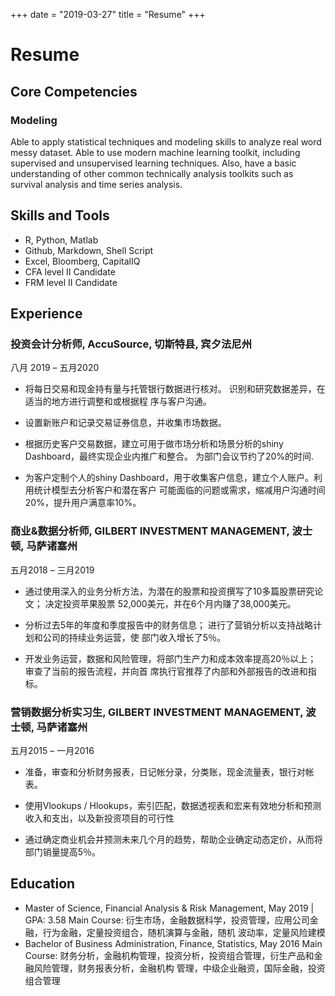 +++
date = "2019-03-27"
title = "Resume"
+++

# Resume

## Core Competencies

### Modeling

Able to apply statistical techniques and modeling skills to analyze real word messy dataset. Able to use modern machine learning toolkit, including supervised and unsupervised learning techniques. Also, have a basic understanding of other common technically analysis toolkits such as survival analysis and time series analysis. 

## Skills and Tools

- R, Python, Matlab
- Github, Markdown, Shell Script
- Excel, Bloomberg, CapitalIQ
- CFA level II Candidate
- FRM level II Candidate

## Experience

### 投资会计分析师, AccuSource, 切斯特县, 宾夕法尼州

八月 2019 – 五月2020

- 将每日交易和现金持有量与托管银行数据进行核对。 识别和研究数据差异，在适当的地方进行调整和或根据程 序与客户沟通。

- 设置新账户和记录交易证券信息，并收集市场数据。

- 根据历史客户交易数据，建立可用于做市场分析和场景分析的shiny Dashboard，最终实现企业内推广和整合。 为部门会议节约了20%的时间.

- 为客户定制个人的shiny Dashboard，用于收集客户信息，建立个人账户。利用统计模型去分析客户和潜在客户 可能面临的问题或需求，缩减用户沟通时间20%，提升用户满意率10%。

### 商业&数据分析师, GILBERT INVESTMENT MANAGEMENT,  波士顿, 马萨诸塞州

五月2018 – 三月2019

- 通过使用深入的业务分析方法，为潜在的股票和投资撰写了10多篇股票研究论文； 决定投资苹果股票 52,000美元，并在6个月内赚了38,000美元。

- 分析过去5年的年度和季度报告中的财务信息； 进行了营销分析以支持战略计划和公司的持续业务运营，使 部门收入增长了5％。

- 开发业务运营，数据和风险管理，将部门生产力和成本效率提高20％以上； 审查了当前的报告流程，并向首 席执行官推荐了内部和外部报告的改进和指标。

### 营销数据分析实习生, GILBERT INVESTMENT MANAGEMENT,  波士顿, 马萨诸塞州

五月2015 – 一月2016

- 准备，审查和分析财务报表，日记帐分录，分类账，现金流量表，银行对帐表。

- 使用Vlookups / Hlookups，索引匹配，数据透视表和宏来有效地分析和预测收入和支出，以及新投资项目的可行性

- 通过确定商业机会并预测未来几个月的趋势，帮助企业确定动态定价，从而将部门销量提高5％。


## Education

- Master of Science, Financial Analysis & Risk Management, May 2019 | GPA: 3.58
Main Course: 衍生市场，金融数据科学，投资管理，应用公司金融，行为金融，定量投资组合，随机演算与金融，随机 波动率，定量风险建模
- Bachelor of Business Administration, Finance, Statistics, May 2016
Main Course: 财务分析，金融机构管理，投资分析，投资组合管理，衍生产品和金融风险管理，财务报表分析，金融机构 管理，中级企业融资，国际金融，投资组合管理
